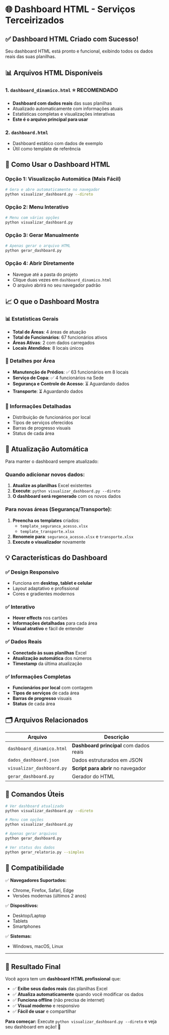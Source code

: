 # 🌐 Dashboard HTML - Serviços Terceirizados

## ✅ Dashboard HTML Criado com Sucesso!

Seu dashboard HTML está pronto e funcional, exibindo todos os dados reais das suas planilhas.

## 📊 Arquivos HTML Disponíveis

### 1. `dashboard_dinamico.html` ⭐ **RECOMENDADO**
- **Dashboard com dados reais** das suas planilhas
- Atualizado automaticamente com informações atuais
- Estatísticas completas e visualizações interativas
- **Este é o arquivo principal para usar**

### 2. `dashboard.html`
- Dashboard estático com dados de exemplo
- Útil como template de referência

## 🚀 Como Usar o Dashboard HTML

### Opção 1: Visualização Automática (Mais Fácil)
```bash
# Gera e abre automaticamente no navegador
python visualizar_dashboard.py --direto
```

### Opção 2: Menu Interativo
```bash  
# Menu com várias opções
python visualizar_dashboard.py
```

### Opção 3: Gerar Manualmente
```bash
# Apenas gerar o arquivo HTML
python gerar_dashboard.py
```

### Opção 4: Abrir Diretamente
- Navegue até a pasta do projeto
- Clique duas vezes em `dashboard_dinamico.html`
- O arquivo abrirá no seu navegador padrão

## 📈 O que o Dashboard Mostra

### 📊 Estatísticas Gerais
- **Total de Áreas**: 4 áreas de atuação
- **Total de Funcionários**: 67 funcionários ativos
- **Áreas Ativas**: 2 com dados carregados
- **Locais Atendidos**: 8 locais únicos

### 🏢 Detalhes por Área
- **Manutenção de Prédios**: ✅ 63 funcionários em 8 locais
- **Serviço de Copa**: ✅ 4 funcionários na Sede
- **Segurança e Controle de Acesso**: ⏳ Aguardando dados
- **Transporte**: ⏳ Aguardando dados

### 📍 Informações Detalhadas
- Distribuição de funcionários por local
- Tipos de serviços oferecidos
- Barras de progresso visuais
- Status de cada área

## 🔄 Atualização Automática

Para manter o dashboard sempre atualizado:

### Quando adicionar novos dados:
1. **Atualize as planilhas** Excel existentes
2. **Execute**: `python visualizar_dashboard.py --direto`
3. **O dashboard será regenerado** com os novos dados

### Para novas áreas (Segurança/Transporte):
1. **Preencha os templates** criados:
   - `template_seguranca_acesso.xlsx`
   - `template_transporte.xlsx`
2. **Renomeie para**: `seguranca_acesso.xlsx` e `transporte.xlsx`
3. **Execute o visualizador** novamente

## 💡 Características do Dashboard

### ✅ Design Responsivo
- Funciona em **desktop, tablet e celular**
- Layout adaptativo e profissional
- Cores e gradientes modernos

### ✅ Interativo
- **Hover effects** nos cartões
- **Informações detalhadas** para cada área
- **Visual atrativo** e fácil de entender

### ✅ Dados Reais
- **Conectado às suas planilhas** Excel
- **Atualização automática** dos números
- **Timestamp** da última atualização

### ✅ Informações Completas
- **Funcionários por local** com contagem
- **Tipos de serviços** de cada área
- **Barras de progresso** visuais
- **Status** de cada área

## 🗂️ Arquivos Relacionados

| Arquivo | Descrição |
|---------|-----------|
| `dashboard_dinamico.html` | **Dashboard principal** com dados reais |
| `dados_dashboard.json` | Dados estruturados em JSON |
| `visualizar_dashboard.py` | **Script para abrir** no navegador |
| `gerar_dashboard.py` | Gerador do HTML |

## 🎯 Comandos Úteis

```bash
# Ver dashboard atualizado
python visualizar_dashboard.py --direto

# Menu com opções
python visualizar_dashboard.py

# Apenas gerar arquivos
python gerar_dashboard.py

# Ver status dos dados
python gerar_relatorio.py --simples
```

## 📱 Compatibilidade

✅ **Navegadores Suportados:**
- Chrome, Firefox, Safari, Edge
- Versões modernas (últimos 2 anos)

✅ **Dispositivos:**
- Desktop/Laptop
- Tablets
- Smartphones

✅ **Sistemas:**
- Windows, macOS, Linux

---

## 🎉 Resultado Final

Você agora tem um **dashboard HTML profissional** que:

- ✅ **Exibe seus dados reais** das planilhas Excel
- ✅ **Atualiza automaticamente** quando você modificar os dados  
- ✅ **Funciona offline** (não precisa de internet)
- ✅ **Visual moderno** e responsivo
- ✅ **Fácil de usar** e compartilhar

**Para começar:** Execute `python visualizar_dashboard.py --direto` e veja seu dashboard em ação! 🚀
